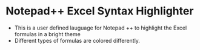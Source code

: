 # Notepad++ Excel Syntax Highlighter
- This is a user defined lauguage for Notepad ++ to highlight the Excel formulas in a bright theme
- Different types of formulas are colored differently.
